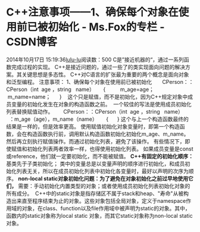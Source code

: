 # C++注意事项——1、确保每个对象在使用前已被初始化 - Ms.Fox的专栏 - CSDN博客
2014年10月17日 15:19:36[lulu-lu](https://me.csdn.net/smbluesky)阅读数：500
C是”接近机器的“，通过一系列函数完成过程的实现。
C++是接近问题的，通过一些了的类实现面向问题的解决方案。其关键思想是多态性。
C++对C语言的扩张最为重要的两个概念是面向对象和泛型编程。
注意事项：
1、确保每个对象在使用前已被初始化
      CPerson：：CPerson（int  age ，string   name）
     {
         m_age=age；
        m_name=name；
     }
   这个只是赋值，而不是初始化，因为C++规定对象中成员变量的初始化发生在对象的构造函数之前。
 一个较佳的写法是使用成员初始化列表替换赋值动作。
      CPerson：：CPerson（int  age ，string   name）
        ：m_age（age），m_name（name）
     {
     }
这个与上一个构造函数最终的结果是一样的，但是效率更高。
使用赋值初始化对象变量时，即第一个构造函数，会在构造函数执行前，调用默认构造函数初始化初始化m_age、m_name。
然后再立刻执行赋值操作。而通过初始化列表，避免了该操作。
有些情况下，即使赋值和初始化列表两者效率一样，也得使用初始化列表。
如果成员变量是const 或reference，他们就一定要初始化，而不能被赋值。
**C++有固定的初始化顺序：**
基类先于子类初始化；
类中的变量总是以变量声明的顺序进行初始化，和成员初始化列表无关，所以在成员初始化列表中初始化各变量时，最好以声明的次序为顺序。
**non-local static对象初始化问题：为了避免在对象初始化之前过早地使用它们，**
需要：手动初始化内置类型的对象；或者使用成员初始化列表初始化对象的所有成分。
 C++中的static对象是指存储区不属于stack和heap、"寿命"从被构造出来直至程序结束为止的对象。这些对象包括全局对象，定义于namespace作用域的对象，在class、function以及file作用域中被声明为static的对象。其中，函数内的static对象称为local static
 对象，而其它static对象称为non-local static对象。

